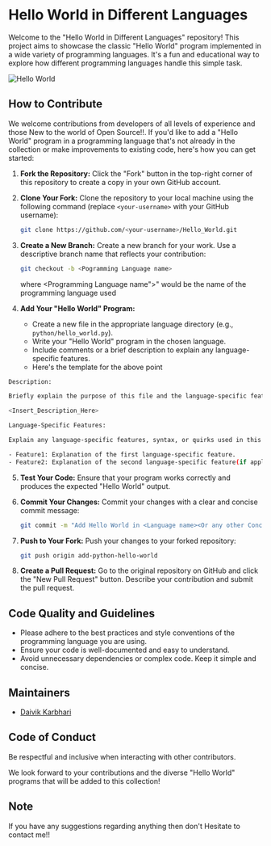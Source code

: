 # Hello World in Different Languages
Welcome to the "Hello World in Different Languages" repository! This project aims to showcase the classic "Hello World" program implemented in a wide variety of programming languages. It's a fun and educational way to explore how different programming languages handle this simple task.

<img src="https://th.bing.com/th/id/R.d646405a7fcf80b1352c5b2b8b6f28c4?rik=Nrlv1lDk3%2fPo6w&riu=http%3a%2f%2frohandeuskar.com%2fwp-content%2fuploads%2f2015%2f08%2fHelloWorld.png&ehk=fDh%2f7WbbR%2bMtB3BhwbD5fL3zaUgSDb6t4f6fh%2bbdzI0%3d&risl=&pid=ImgRaw&r=0" alt="Hello World" align="center">

 ## How to Contribute

We welcome contributions from developers of all levels of experience and those New to the world of Open Source!!. If you'd like to add a "Hello World" program in a programming language that's not already in the collection or make improvements to existing code, here's how you can get started:

1. **Fork the Repository:** Click the "Fork" button in the top-right corner of this repository to create a copy in your own GitHub account.

2. **Clone Your Fork:** Clone the repository to your local machine using the following command (replace `<your-username>` with your GitHub username):

   ```bash
   git clone https://github.com/<your-username>/Hello_World.git
   ```

3. **Create a New Branch:** Create a new branch for your work. Use a descriptive branch name that reflects your contribution:

   ```bash
   git checkout -b <Pogramming Language name>
   ```
   where <Programming Language name">" would be the name of the programming language used

4. **Add Your "Hello World" Program:**
   - Create a new file in the appropriate language directory (e.g., `python/hello_world.py`).
   - Write your "Hello World" program in the chosen language.
   - Include comments or a brief description to explain any language-specific features.
   - Here's the template for the above point
```bash
Description:

Briefly explain the purpose of this file and the language-specific features demonstrated in the "Hello, World!" program.<Remove this line>

<Insert_Description_Here>

Language-Specific Features:

Explain any language-specific features, syntax, or quirks used in this program. This can help learners understand the unique aspects of the programming language.<Remove this line>

- Feature1: Explanation of the first language-specific feature.
- Feature2: Explanation of the second language-specific feature(if applicable)
```
     

5. **Test Your Code:** Ensure that your program works correctly and produces the expected "Hello World" output.

6. **Commit Your Changes:** Commit your changes with a clear and concise commit message:

   ```bash
   git commit -m "Add Hello World in <Language name><Or any other Concise commit message>"
   ```

7. **Push to Your Fork:** Push your changes to your forked repository:

   ```bash
   git push origin add-python-hello-world
   ```

8. **Create a Pull Request:** Go to the original repository on GitHub and click the "New Pull Request" button. Describe your contribution and submit the pull request.

## Code Quality and Guidelines

- Please adhere to the best practices and style conventions of the programming language you are using.
- Ensure your code is well-documented and easy to understand.
- Avoid unnecessary dependencies or complex code. Keep it simple and concise.

## Maintainers

- [Daivik Karbhari](https://github.com/user-dk)

## Code of Conduct

 Be respectful and inclusive when interacting with other contributors.

We look forward to your contributions and the diverse "Hello World" programs that will be added to this collection!

 ## Note
  If you have any suggestions regarding anything then don't Hesitate to contact me!!
```
